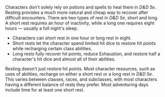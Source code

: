 Characters don't solely rely on potions and spells to heal them in _D&D 5e_. Resting provides a much more natural and cheap way to recover after difficult encounters. There are two types of rest in _D&D 5e_, short and long. A short rest requires an hour of inactivity, while a long one requires eight hours — usually a full night's sleep.

- Characters can short rest in one hour or long rest in eight.
- Short rests let the character spend limited hit dice to restore hit points while recharging certain class abilities.
- Long rests fully recover hit points, reduce Exhaustion, and restore half a character's hit dice and almost all of their abilities.

Resting doesn't just restore hit points. Most character resources, such as uses of abilities, recharge on either a short rest or a long rest in _D&D 5e_. This varies between classes, races, and subclasses, with most characters having a different balance of rests they prefer. Most adventuring days include time for at least one short rest.